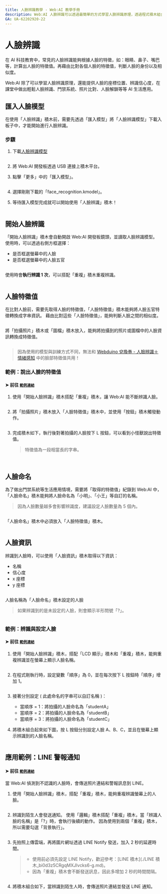 ```yaml
---
title: 人臉辨識教學 - Web:AI 教學手冊
description: Web:AI 人臉辨識可以透過最簡單的方式學習人臉辨識原理，透過程式積木組合，自行編寫門禁系統、上班打卡、人臉解鎖等等人臉辨識應用功能，體驗最熱門的 AI 教育應用。
GA: UA-62202920-22 
---
```


 

# 人臉辨識

在 AI 科技教育中，常見的人臉辨識能夠根據人臉的特徵，如：眼睛、鼻子、嘴巴等，計算出人臉的特徵值。再藉由比對各個人臉的特徵值，判斷人臉的身份以及相似度。

Web:AI 除了可以學習人臉辨識原理，還能提供人臉的座標位置、辨識信心度，在課堂中做出輕鬆人臉辨識、門禁系統、照片比對、人臉解鎖等等 AI 生活應用。

## 匯入人臉模型

在使用「人臉辨識」積木前，需要先透過「匯入模型」將「人臉辨識模型」下載入板子中，才能開始進行人臉辨識。

### 步驟

1. 下載[人臉辨識模型](https://drive.google.com/uc?export=download&id=1zPPtIxObstJ4yNCF80_vqF0onZDc7Q5J)

    <img src="https://md.webduino.io/uploads/upload_9d610624bcffc082787e375c5c3ae3f1.png" alt="" width="">

2. 將 Web:AI 開發板透過 USB 連接上積木平台。

2. 點擊「更多」中的「匯入模型」。

    <img src="https://md.webduino.io/uploads/upload_3d6e7a11528d4610e64b55ab4491b1b1.png" alt="" width="">

3. 選擇剛剛下載的「face_recognition.kmodel」。

4. 等待匯入模型完成就可以開始使用「人臉辨識」積木！

    <img src="https://md.webduino.io/uploads/upload_90bbbddcc7d9b277cace0f2286e5b7a5.png" alt="" width="">

## 開始人臉辨識

「開始人臉辨識」積木會自動開啟 Web:AI 開發板鏡頭，並讀取人臉辨識模型。
使用時，可以透過右側方框選擇：
- 是否框選螢幕中的人臉
- 是否框選螢幕中的人臉五官

<img src="https://md.webduino.io/uploads/upload_4ecd716f096be04c1b695fcd8288c87f.png" alt="" width="">

使用時會**執行辨識 1 次**，可以搭配「重複」積木重複辨識。

<img src="https://md.webduino.io/uploads/upload_3fd1adec15a039de3d4712d5302b8aec.png" alt="" width="">

## 人臉特徵值

在比對人臉前，需要先取得人臉的特徵值，「人臉特徵值」積木能夠將人臉五官特徵轉換成字串資訊。
藉由比對這些「人臉特徵值」，能夠判斷人臉之間的相似度。

<img src="https://md.webduino.io/uploads/upload_6ef736b9a7f1a3c1e6f4f9abd25c0f36.png" alt="" width="">

將「拍攝照片」積木或「圖檔」積木放入，能夠將拍攝到的照片或圖檔中的人臉資訊轉換成特徵值。

<img src="https://md.webduino.io/uploads/upload_22c21ccf1909577d1d3d9dbbad0848ec.png" alt="" width="">

> 因為使用的模型與訓練方式不同，無法和 [Webduino 兌換券 - 人臉辨識＋情緒感知](https://store.webduino.io/products/voucher-face) 中的臉部特徵值共用！

### 範例：說出人臉的特徵值

#### ➤ 前往 [`範例連結`](./`範例連結`_ai-blockly.webduino.io.md)

1. 使用「開始人臉辨識」積木搭配「重複」積木，讓 Web:AI 能不斷辨識人臉。

    <img src="https://md.webduino.io/uploads/upload_079903252ec3f1ae0736968afb56cdd8.png" alt="" width="">

2. 將「拍攝照片」積木放入「人臉特徵值」積木中，並使用「按鈕」積木觸發動作。

    <img src="https://md.webduino.io/uploads/upload_625f45bc493e31b28e14d032f767da8c.png" alt="" width="">

3. 完成積木如下，執行後對著拍攝的人臉按下 L 按鈕，可以看到小怪獸說出特徵值。

    > 特徵值為一段相當長的字串。

    <img src="https://md.webduino.io/uploads/upload_020461221299149c009044a7051c48ec.png" alt="" width="">


    <img src="https://md.webduino.io/uploads/upload_d6856b6a9f3000e05e040ce07d99da14.png" alt="" width="">

## 人臉命名

為了做出門禁系統等生活應用情境，需要將「取得的特徵值」紀錄到 Web:AI 中，「人臉命名」積木能夠將人臉命名為「小明」、「小王」等自訂的名稱。

> 因為人臉數量越多會影響辨識度，建議設定人臉數量為 5 個內。

<img src="https://md.webduino.io/uploads/upload_34004d852e8f6f2e3bf7d524428630da.png" alt="" width="">

「人臉命名」積木中必須放入「人臉特徵值」積木。

<img src="https://md.webduino.io/uploads/upload_cf67921f641b0d353855e27db29b890c.png" alt="" width="">

## 人臉資訊

辨識到人臉時，可以使用「人臉資訊」積木取得以下資訊：
- 名稱 
- 信心度
- x 座標
- y 座標

<img src="https://md.webduino.io/uploads/upload_56dc3641abfda6b1fe4c320f5317d797.png" alt="" width="">

人臉名稱為「人臉命名」積木設定的人臉

> 如果辨識到的是未設定的人臉，則會顯示半形問號「?」。

<img src="https://md.webduino.io/uploads/upload_ef85d1a585754d0288589b4ea6d6cffe.png" alt="" width="">

### 範例：辨識與設定人臉

#### ➤ 前往 [`範例連結`](./`範例連結`_ai-blockly.webduino.io.md)

1. 使用「開始人臉辨識」積木，搭配「LCD 顯示」積木和「重複」積木，能夠重複辨識並在螢幕上顯示人臉名稱。

    <img src="https://md.webduino.io/uploads/upload_5eb20fd4703e6087043845b7b7af2c58.png" alt="" width="">


2. 在程式剛執行時，設定變數「順序」為 0，並在每次按下 L 按鈕時「順序」增加 1。

    <img src="https://md.webduino.io/uploads/upload_ce8423b79d3cfa46070fa11192912b07.png" alt="" width="">

3. 接著分別設定 ( 此處命名的字串可以自訂名稱 )：
    - 當順序 = 1：將拍攝的人臉命名為「studentA」
    - 當順序 = 2：將拍攝的人臉命名為「studentB」
    - 當順序 = 3：將拍攝的人臉命名為「studentC」

    <img src="https://md.webduino.io/uploads/upload_fd0052117aa94207ead747e915bba5cc.png" alt="" width="">

4. 將積木組合起來如下圖，按 L 按鈕分別設定人臉 A、B、C，並且在螢幕上顯示辨識到的人臉名稱。

    <img src="https://md.webduino.io/uploads/upload_299552a134a804739d5ed3a241102811.png" alt="" width="">

## 應用範例：LINE 警報通知

#### ➤ 前往 [`範例連結`](https://ai-blockly.webduino.io/?hashid=gM0MeleZAN#/)

當 Web:AI 偵測到不認識的人臉時，會傳送照片連結和警報訊息到 LINE。

1. 使用「開始人臉辨識」積木，搭配「重複」積木，能夠重複辨識螢幕上的人臉。

    <img src="https://md.webduino.io/uploads/upload_fb1b5c44c3484a7081755d70c3608b6d.png" alt="" width="">

2. 辨識到陌生人會發送通知。
使用「邏輯」積木搭配「重複」積木，當「辨識人臉的名稱」是「?」時，會執行後續的動作。
因為使用到兩個「重複」積木，所以需要勾選「背景執行」。

    <img src="https://md.webduino.io/uploads/upload_764b1ab902a727ab425cc3254ae8973a.png" alt="" width="">

3. 先拍照上傳雲端，再將圖片網址透過 LINE Notify 發送，加入 2 秒的延遲時間。
    >- 使用前必須先設定 LINE Notify，歡迎參考：[LINE 積木](./LINE 積木_bi0d3z5CRgqMXJIvcks6-g.md)。
    >- 因為「重複」積木會不斷發送訊息，因此多增加 2 秒的時間間隔。

    <img src="https://md.webduino.io/uploads/upload_61593802e2bd1327376cf3fc6df8c78a.png" alt="" width="">

4. 將積木組合如下，當辨識到陌生人時，會傳送照片連結並發送 LINE 通知。

    <img src="https://md.webduino.io/uploads/upload_2ad76690edaf5f61cc0c8d5ec5fa2972.png" alt="" width="">

    <img src="https://md.webduino.io/uploads/upload_62039cbefa603da7899a0a41cf9182fb.png" alt="" width="">
